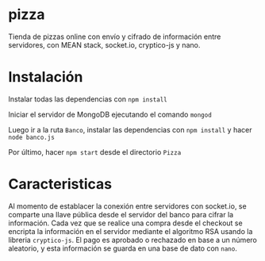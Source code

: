 # pizza
Tienda de pizzas online con envío y cifrado de información entre servidores, con MEAN stack, socket.io, cryptico-js y nano.

# Instalación

Instalar todas las dependencias con `npm install`

Iniciar el servidor de MongoDB ejecutando el comando `mongod`

Luego ir a la ruta `Banco`, instalar las dependencias con `npm install` y hacer `node banco.js`

Por último, hacer `npm start` desde el directorio `Pizza`

# Caracteristicas

Al momento de establacer la conexión entre servidores con socket.io, se comparte una llave pública desde el servidor del banco para cifrar la información. 
Cada vez que se realice una compra desde el checkout se encripta la información en el servidor mediante el algoritmo RSA usando la libreria `cryptico-js`.
El pago es aprobado o rechazado en base a un número aleatorio, y esta información se guarda en una base de dato con `nano`.
